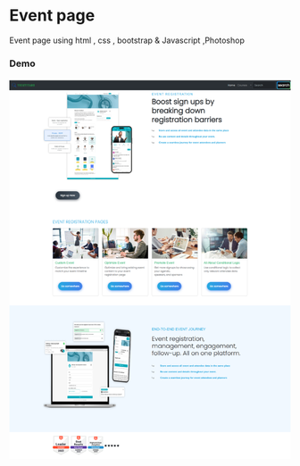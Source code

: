 # Event page
 Event page using html , css , bootstrap &amp; Javascript ,Photoshop

 




### Demo
![project demo](screenshot.png)
